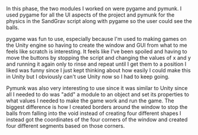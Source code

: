 In this phase, the two modules I worked on were pygame and pymunk. I used pygame for all the UI aspects of the project and pymunk for the physics in the SandGrav script along with pygame so the user could see the balls.

pygame was fun to use, especially because I'm used to making games on the Unity engine so having to create the window and GUI from what to me feels like scratch is interesting. It feels like I've been spoiled and having to move the buttons by stopping the script and changing the values of x and y and running it again only to rinse and repeat until I get them to a position I liked was funny since I just kept thinking about how easily I could make this in Unity but I obviously can't use Unity now so I had to keep going.

Pymunk was also very interesting to use since it was similar to Unity since all I needed to do was "add" a module to an object and set its properties to what values I needed to make the game work and run the game. The biggest difference is how I created borders around the window to stop the balls from falling into the void instead of creating four different shapes I instead got the coordinates of the four corners of the window and created four different segments based on those corners.